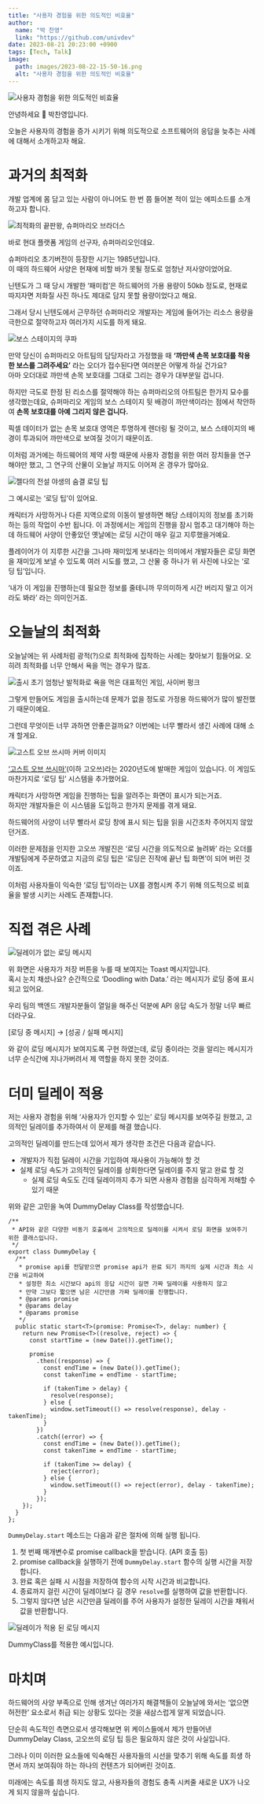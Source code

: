 ```yaml
---
title: "사용자 경험을 위한 의도적인 비효율"
author:
  name: "박 찬영"
  link: "https://github.com/univdev"
date: 2023-08-21 20:23:00 +0900
tags: [Tech, Talk]
image:
  path: images/2023-08-22-15-50-16.png
  alt: "사용자 경험을 위한 의도적인 비효율"
---
```

![사용자 경험을 위한 의도적인 비효율](images/2023-08-22-15-50-16.png)

안녕하세요 👋 박찬영입니다.

오늘은 사용자의 경험을 증가 시키기 위해 의도적으로 소프트웨어의 응답을 늦추는 사례에 대해서 소개하고자 해요.

# 과거의 최적화
개발 업계에 몸 담고 있는 사람이 아니어도 한 번 쯤 들어본 적이 있는 에피소드를 소개 하고자 합니다.

![최적화의 끝판왕, 슈퍼마리오 브라더스](images/2023-08-21-20-24-17.png)

바로 현대 플랫폼 게임의 선구자, 슈퍼마리오인데요.

슈퍼마리오 초기버전이 등장한 시기는 1985년입니다.  
이 때의 하드웨어 사양은 현재에 비할 바가 못될 정도로 엄청난 저사양이었어요.

닌텐도가 그 때 당시 개발한 ‘패미컴’은 하드웨어의 가용 용량이 50kb 정도로, 현재로 따지자면 저화질 사진 하나도 제대로 담지 못할 용량이었다고 해요.

그래서 당시 닌텐도에서 근무하던 슈퍼마리오 개발자는 게임에 들어가는 리소스 용량을 극한으로 절약하고자 여러가지 시도를 하게 돼요.

![보스 스테이지의 쿠파](images/2023-08-21-20-24-48.png)

만약 당신이 슈퍼마리오 아트팀의 담당자라고 가정했을 때 **‘까만색 손목 보호대를 착용한 보스를 그려주세요’** 라는 오더가 접수된다면 여러분은 어떻게 하실 건가요?  
아마 오더대로 까만색 손목 보호대를 그대로 그리는 경우가 대부분일 겁니다.

하지만 극도로 한정 된 리소스를 절약해야 하는 슈퍼마리오의 아트팀은 한가지 묘수를 생각했는데요, 슈퍼마리오 게임의 보스 스테이지 뒷 배경이 까만색이라는 점에서 착안하여 **손목 보호대를 아예 그리지 않은 겁니다.**

픽셀 데이터가 없는 손목 보호대 영역은 투명하게 렌더링 될 것이고, 보스 스테이지의 배경이 투과되어 까만색으로 보여질 것이기 때문이죠.

이처럼 과거에는 하드웨어의 제약 사항 때문에 사용자 경험을 위한 여러 장치들을 연구 해야만 했고, 그 연구의 산물이 오늘날 까지도 이어져 온 경우가 많아요.

![젤다의 전설 야생의 숨결 로딩 팁](images/2023-08-21-20-25-19.png)

그 예시로는 ‘로딩 팁’이 있어요.

캐릭터가 사망하거나 다른 지역으로의 이동이 발생하면 해당 스테이지의 정보를 초기화 하는 등의 작업이 수반 됩니다.
이 과정에서는 게임의 진행을 잠시 멈추고 대기해야 하는데 하드웨어 사양이 안좋았던 옛날에는 로딩 시간이 매우 길고 지루했을거예요.

플레이어가 이 지루한 시간을 그나마 재미있게 보내라는 의미에서 개발자들은 로딩 화면을 재미있게 보낼 수 있도록 여러 시도를 했고, 그 산물 중 하나가 위 사진에 나오는 ‘로딩 팁’입니다.

‘내가 이 게임을 진행하는데 필요한 정보를 줄테니까 무의미하게 시간 버리지 말고 이거라도 봐라’ 라는 의미인거죠.

# 오늘날의 최적화

오늘날에는 위 사례처럼 광적(?)으로 최적화에 집착하는 사례는 찾아보기 힘들어요.
오히려 최적화를 너무 안해서 욕을 먹는 경우가 많죠.

![출시 초기 엄청난 발적화로 욕을 먹은 대표적인 게임, 사이버 펑크](images/2023-08-21-20-25-47.png)

그렇게 만들어도 게임을 출시하는데 문제가 없을 정도로 가정용 하드웨어가 많이 발전했기 때문이예요.

그런데 무엇이든 너무 과하면 안좋은걸까요? 이번에는 너무 빨라서 생긴 사례에 대해 소개 할게요.

![고스트 오브 쓰시마 커버 이미지](images/2023-08-21-20-26-20.png)

[‘고스트 오브 쓰시마’](https://namu.wiki/w/%EA%B3%A0%EC%8A%A4%ED%8A%B8%20%EC%98%A4%EB%B8%8C%20%EC%93%B0%EC%8B%9C%EB%A7%88)(이하 고오쓰)라는 2020년도에 발매한 게임이 있습니다.
이 게임도 마찬가지로 ‘로딩 팁’ 시스템을 추가했어요.

캐릭터가 사망하면 게임을 진행하는 팁을 알려주는 화면이 표시가 되는거죠.  
하지만 개발자들은 이 시스템을 도입하고 한가지 문제를 겪게 돼요.

하드웨어의 사양이 너무 빨라서 로딩 창에 표시 되는 팁을 읽을 시간조차 주어지지 않았던거죠.

이러한 문제점을 인지한 고오쓰 개발진은 ‘로딩 시간을 의도적으로 늘려봐’ 라는 오더를 개발팀에게 주문하였고 지금의 로딩 팁은 ‘로딩은 진작에 끝난 팁 화면’이 되어 버린 것이죠.

이처럼 사용자들이 익숙한 ‘로딩 팁’이라는 UX를 경험시켜 주기 위해 의도적으로 비효율을 발생 시키는 사례도 존재합니다.

# 직접 겪은 사례

![딜레이가 없는 로딩 메시지](images/loading_message_undelay.gif)

위 화면은 사용자가 저장 버튼을 누를 때 보여지는 Toast 메시지입니다.  
혹시 눈치 채셨나요? 순간적으로 ‘Doodling with Data.’ 라는 메시지가 로딩 중에 표시되고 있어요.

우리 팀의 백엔드 개발자분들이 열일을 해주신 덕분에 API 응답 속도가 정말 너무 빠르더라구요.

[로딩 중 메시지] → [성공 / 실패 메시지]

와 같이 로딩 메시지가 보여지도록 구현 하였는데, 로딩 중이라는 것을 알리는 메시지가 너무 순식간에 지나가버려서 제 역할을 하지 못한 것이죠.

# 더미 딜레이 적용

저는 사용자 경험을 위해 ‘사용자가 인지할 수 있는’ 로딩 메시지를 보여주길 원했고, 고의적인 딜레이를 추가하여서 이 문제를 해결 했습니다.

고의적인 딜레이를 만드는데 있어서 제가 생각한 조건은 다음과 같습니다.

- 개발자가 직접 딜레이 시간을 기입하여 재사용이 가능해야 할 것
- 실제 로딩 속도가 고의적인 딜레이를 상회한다면 딜레이를 주지 말고 완료 할 것
    - 실제 로딩 속도도 긴데 딜레이까지 추가 되면 사용자 경험을 심각하게 저해할 수 있기 때문

위와 같은 고민을 녹여 DummyDelay Class를 작성했습니다.

```tsx
/**
 * API와 같은 다양한 비동기 호출에서 고의적으로 딜레이를 시켜서 로딩 화면을 보여주기 위한 클래스입니다.
 */
export class DummyDelay {
  /**
   * promise api를 전달받으면 promise api가 완료 되기 까지의 실제 시간과 최소 시간을 비교하여
   * 설정한 최소 시간보다 api의 응답 시간이 길면 가짜 딜레이를 사용하지 않고
   * 만약 그보다 짧으면 남은 시간만큼 가짜 딜레이를 진행합니다.
   * @params promise
   * @params delay
   * @params promise
   */
  public static start<T>(promise: Promise<T>, delay: number) {
    return new Promise<T>((resolve, reject) => {
      const startTime = (new Date()).getTime();
      
      promise
        .then((response) => {
          const endTime = (new Date()).getTime();
          const takenTime = endTime - startTime;

          if (takenTime > delay) {
            resolve(response);
          } else {
            window.setTimeout(() => resolve(response), delay - takenTime);
          }
        })
        .catch((error) => {
          const endTime = (new Date()).getTime();
          const takenTime = endTime - startTime;

          if (takenTime >= delay) {
            reject(error);
          } else {
            window.setTimeout(() => reject(error), delay - takenTime);
          }
        });
    });
  }
};
```

`DummyDelay.start` 메소드는 다음과 같은 절차에 의해 실행 됩니다.

1. 첫 번째 매개변수로 promise callback을 받습니다. (API 호출 등)
2. promise callback을 실행하기 전에 `DummyDelay.start` 함수의 실행 시간을 저장합니다.
3. 완료 혹은 실패 시 시점을 저장하여 함수의 시작 시간과 비교합니다.
4. 종료까지 걸린 시간이 딜레이보다 길 경우 `resolve`를 실행하여 값을 반환합니다.
5. 그렇지 않다면 남은 시간만큼 딜레이를 주어 사용자가 설정한 딜레이 시간을 채워서 값을 반환합니다.

![딜레이가 적용 된 로딩 메시지](images/loading_message_delayed.gif)

DummyClass를 적용한 예시입니다.

# 마치며

하드웨어의 사양 부족으로 인해 생겨난 여러가지 해결책들이 오늘날에 와서는 ‘없으면 허전한’ 요소로서 취급 되는 상황도 있다는 것을 새삼스럽게 알게 되었습니다.

단순히 속도적인 측면으로서 생각해보면 위 케이스들에서 제가 만들어낸 DummyDelay Class, 고오쓰의 로딩 팁 등은 필요하지 않은 것이 사실입니다.

그러나 이미 이러한 요소들에 익숙해진 사용자들의 시선을 맞추기 위해 속도를 희생 하면서 까지 보여줘야 하는 하나의 컨텐츠가 되어버린 것이죠.

미래에는 속도를 희생 하지도 않고, 사용자들의 경험도 충족 시켜줄 새로운 UX가 나오게 되지 않을까 싶습니다.